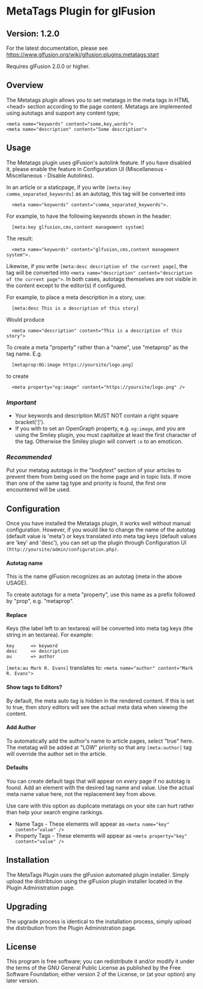 # MetaTags Plugin for glFusion
## Version: 1.2.0

For the latest documentation, please see https://www.glfusion.org/wiki/glfusion:plugins:metatags:start

Requires glFusion 2.0.0 or higher.

## Overview

The Metatags plugin allows you to set metatags in the meta tags in HTML
&lt;head&gt; section according to the page content. Metatags are implemented
using autotags and support any content type;

```
<meta name="keywords" content="some,key,words">
<meta name="description" content="Some description">
```

## Usage

The Metatags plugin uses glFusion's autolink feature. If you have disabled it,
please enable the feature in Configuration UI (Miscellaneous - Miscellaneous -
Disable Autolinks).

In an article or a staticpage, if you write `[meta:key comma_separated_keywords]`
as an autotag, this tag will be converted into
```
  <meta name="keywords" content="comma_separated_keywords">.
```
For example, to have the following keywords shown in the header:
```
  [meta:key glfusion,cms,content management system]
```
The result:
```
  <meta name="keywords" content="glfusion,cms,content management system">.
```
Likewise, if you write `[meta:desc description of the current page]`, the tag
will be converted into `<meta name="description" content="description of the
current page">`. In both cases, autotags themselves are not visible in the
content except to the editor(s) if configured.

For example, to place a meta description in a story, use:
```
  [meta:desc This is a description of this story]
```
Would produce
```
  <meta name="description" content="This is a description of this story">
```

To create a meta "property" rather than a "name", use "metaprop" as the tag
name. E.g.
```
  [metaprop:OG:image https://yoursite/logo.png]
```
to create
```
  <meta property="og:image" content="https://yoursite/logo.png" />
```
### *Important*
  * Your keywords and description MUST NOT contain a right square bracket(']').
  * If you with to set an OpenGraph property, e.g. `og:image`, and you are using
the Smiley plugin, you must capitalize at least the first character of the tag.
Otherwise the Smiley plugin will convert `:o` to an emoticon.

### *Recommended*
Put your metatag autotags in the &quot;bodytext&quot; section
of your articles to prevent them from being used on the home page and in topic
lists. If more than one of the same tag type and priority is
found, the first one encountered will be used.

## Configuration

Once you have installed the Metatags plugin, it works well without manual
configuration. However, if you would like to change the name of the autotag
(default value is 'meta') or keys translated into meta tag keys (default
values are 'key' and 'desc'), you can set up the plugin through
Configuration UI `(http://yoursite/admin/configuration.php)`.

#### Autotag name

This is the name glFusion recognizes as an autotag (meta in the
above USAGE).

To create autotags for a meta "property", use this name as a prefix
followed by "prop", e.g. "metaprop".

#### Replace

Keys (the label left to an textarea) will be converted into meta tag keys
(the string in an textarea). For example:

    key      => keyword
    desc     => description
    au       => author

`[meta:au Mark R. Evans]` translates to:
`<meta name="author" content="Mark R. Evans">`

#### Show tags to Editors?

By default, the meta auto tag is hidden in the rendered content. If this is
set to true, then story editors will see the actual meta data when viewing
the content.

#### Add Author

To automatically add the author&apos;s name to article pages, select
&quot;true&quot; here. The metatag will be added at "LOW" priority so that
any `[meta:author]` tag will override the author set in the article.

#### Defaults
You can create default tags that will appear on *every* page if no autotag is
found. Add an element with the desired tag name and value. Use the actual
meta name value here, not the replacement key from above.

Use care with this option as duplicate metatags on your site can hurt rather
than help your search engine rankings.

  * Name Tags - These elements will appear as `<meta name="key" content="value" />`
  * Property Tags - These elements will appear as `<meta property="key" content="value" />`

## Installation

The MetaTags Plugin uses the glFusion automated plugin installer.
Simply upload the distribtuion using the glFusion plugin installer located in
the Plugin Administration page.

## Upgrading

The upgrade process is identical to the installation process, simply upload
the distribution from the Plugin Administration page.

## License

This program is free software; you can redistribute it and/or modify it under
the terms of the GNU General Public License as published by the Free Software
Foundation; either version 2 of the License, or (at your option) any later
version.
